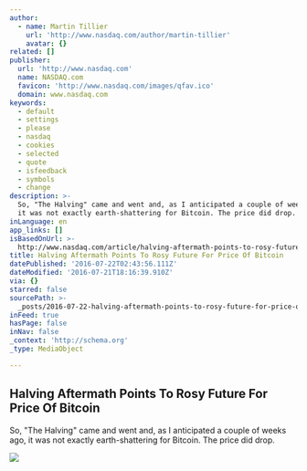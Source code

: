 ```yaml
---
author:
  - name: Martin Tillier
    url: 'http://www.nasdaq.com/author/martin-tillier'
    avatar: {}
related: []
publisher:
  url: 'http://www.nasdaq.com'
  name: NASDAQ.com
  favicon: 'http://www.nasdaq.com/images/qfav.ico'
  domain: www.nasdaq.com
keywords:
  - default
  - settings
  - please
  - nasdaq
  - cookies
  - selected
  - quote
  - isfeedback
  - symbols
  - change
description: >-
  So, "The Halving" came and went and, as I anticipated a couple of weeks ago,
  it was not exactly earth-shattering for Bitcoin. The price did drop.
inLanguage: en
app_links: []
isBasedOnUrl: >-
  http://www.nasdaq.com/article/halving-aftermath-points-to-rosy-future-for-price-of-bitcoin-cm652841
title: Halving Aftermath Points To Rosy Future For Price Of Bitcoin
datePublished: '2016-07-22T02:43:56.111Z'
dateModified: '2016-07-21T18:16:39.910Z'
via: {}
starred: false
sourcePath: >-
  _posts/2016-07-22-halving-aftermath-points-to-rosy-future-for-price-of-bitcoin.md
inFeed: true
hasPage: false
inNav: false
_context: 'http://schema.org'
_type: MediaObject

---
```

<article style=""><h1>Halving Aftermath Points To Rosy Future For Price Of Bitcoin</h1><p>So, "The Halving" came and went and, as I anticipated a couple of weeks ago, it was not exactly earth-shattering for Bitcoin. The price did drop.</p><img src="http://www.nasdaq.com/images/dreamit.jpg" /></article>
